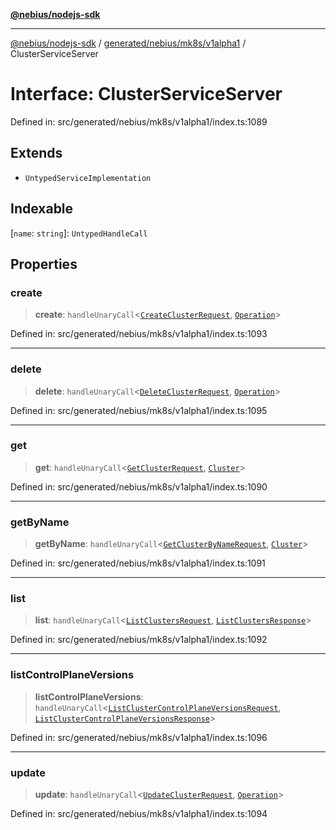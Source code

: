 [**@nebius/nodejs-sdk**](../../../../../README.md)

---

[@nebius/nodejs-sdk](../../../../../README.md) / [generated/nebius/mk8s/v1alpha1](../README.md) / ClusterServiceServer

# Interface: ClusterServiceServer

Defined in: src/generated/nebius/mk8s/v1alpha1/index.ts:1089

## Extends

- `UntypedServiceImplementation`

## Indexable

\[`name`: `string`\]: `UntypedHandleCall`

## Properties

### create

> **create**: `handleUnaryCall`\<[`CreateClusterRequest`](CreateClusterRequest.md), [`Operation`](../../../common/v1alpha1/interfaces/Operation.md)\>

Defined in: src/generated/nebius/mk8s/v1alpha1/index.ts:1093

---

### delete

> **delete**: `handleUnaryCall`\<[`DeleteClusterRequest`](DeleteClusterRequest.md), [`Operation`](../../../common/v1alpha1/interfaces/Operation.md)\>

Defined in: src/generated/nebius/mk8s/v1alpha1/index.ts:1095

---

### get

> **get**: `handleUnaryCall`\<[`GetClusterRequest`](GetClusterRequest.md), [`Cluster`](Cluster.md)\>

Defined in: src/generated/nebius/mk8s/v1alpha1/index.ts:1090

---

### getByName

> **getByName**: `handleUnaryCall`\<[`GetClusterByNameRequest`](GetClusterByNameRequest.md), [`Cluster`](Cluster.md)\>

Defined in: src/generated/nebius/mk8s/v1alpha1/index.ts:1091

---

### list

> **list**: `handleUnaryCall`\<[`ListClustersRequest`](ListClustersRequest.md), [`ListClustersResponse`](ListClustersResponse.md)\>

Defined in: src/generated/nebius/mk8s/v1alpha1/index.ts:1092

---

### listControlPlaneVersions

> **listControlPlaneVersions**: `handleUnaryCall`\<[`ListClusterControlPlaneVersionsRequest`](ListClusterControlPlaneVersionsRequest.md), [`ListClusterControlPlaneVersionsResponse`](ListClusterControlPlaneVersionsResponse.md)\>

Defined in: src/generated/nebius/mk8s/v1alpha1/index.ts:1096

---

### update

> **update**: `handleUnaryCall`\<[`UpdateClusterRequest`](UpdateClusterRequest.md), [`Operation`](../../../common/v1alpha1/interfaces/Operation.md)\>

Defined in: src/generated/nebius/mk8s/v1alpha1/index.ts:1094
